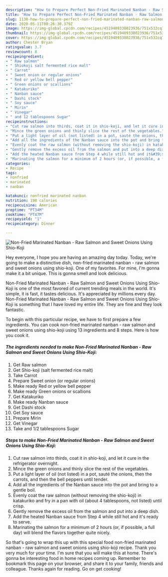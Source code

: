 ```yaml
---
description: "How to Prepare Perfect Non-Fried Marinated Nanban - Raw Salmon and Sweet Onions Using Shio-Koji"
title: "How to Prepare Perfect Non-Fried Marinated Nanban - Raw Salmon and Sweet Onions Using Shio-Koji"
slug: 1138-how-to-prepare-perfect-non-fried-marinated-nanban-raw-salmon-and-sweet-onions-using-shio-koji
date: 2020-05-11T00:26:30.379Z
image: https://img-global.cpcdn.com/recipes/4519409338023936/751x532cq70/non-fried-marinated-nanban-raw-salmon-and-sweet-onions-using-shio-koji-recipe-main-photo.jpg
thumbnail: https://img-global.cpcdn.com/recipes/4519409338023936/751x532cq70/non-fried-marinated-nanban-raw-salmon-and-sweet-onions-using-shio-koji-recipe-main-photo.jpg
cover: https://img-global.cpcdn.com/recipes/4519409338023936/751x532cq70/non-fried-marinated-nanban-raw-salmon-and-sweet-onions-using-shio-koji-recipe-main-photo.jpg
author: Chester Bryan
ratingvalue: 3.7
reviewcount: 8
recipeingredient:
- " Raw salmon"
- " Shiokoji salt fermented rice malt"
- " Carrot"
- " Sweet onion or regular onions"
- " Red or yellow bell pepper"
- " Green onions or scallions"
- " Katakuriko"
- " Nanban sauce"
- " Dashi stock"
- " Soy sauce"
- " Mirin"
- " Vinegar"
- " and 12 tablespoons Sugar"
recipeinstructions:
- "Cut raw salmon into thirds, coat it in shio-koji, and let it cure in the refrigerator overnight."
- "Mince the green onions and thinly slice the rest of the vegetables."
- "Put a light layer of oil (not listed) in a pot, sauté the onions, then the carrots, and then the bell peppers until tender."
- "Add all the ingredients of the Nanban sauce into the pot and bring to a gentle boil."
- "Evenly coat the raw salmon (without removing the shio-koji) in katakuriko and fry in a pan with oil (about 4 tablespoons, not listed) until crisp."
- "Gently remove the excess oil from the salmon and put into a deep dish."
- "Add the heated Nanban sauce from Step 4 while still hot and it&#39;s ready to serve."
- "Marinating the salmon for a minimum of 2 hours (or, if possible, a full day) will blend the flavors together quite nicely."
categories:
- Recipe
tags:
- nonfried
- marinated
- nanban

katakunci: nonfried marinated nanban 
nutrition: 198 calories
recipecuisine: American
preptime: "PT34M"
cooktime: "PT47M"
recipeyield: "1"
recipecategory: Dinner

---
```



![Non-Fried Marinated Nanban - Raw Salmon and Sweet Onions Using Shio-Koji](https://img-global.cpcdn.com/recipes/4519409338023936/751x532cq70/non-fried-marinated-nanban-raw-salmon-and-sweet-onions-using-shio-koji-recipe-main-photo.jpg)

Hey everyone, I hope you are having an amazing day today. Today, we're going to make a distinctive dish, non-fried marinated nanban - raw salmon and sweet onions using shio-koji. One of my favorites. For mine, I'm gonna make it a bit unique. This is gonna smell and look delicious.



Non-Fried Marinated Nanban - Raw Salmon and Sweet Onions Using Shio-Koji is one of the most favored of current trending meals in the world. It's simple, it is fast, it tastes delicious. It's appreciated by millions every day. Non-Fried Marinated Nanban - Raw Salmon and Sweet Onions Using Shio-Koji is something that I have loved my entire life. They are fine and they look fantastic.


To begin with this particular recipe, we have to first prepare a few ingredients. You can cook non-fried marinated nanban - raw salmon and sweet onions using shio-koji using 13 ingredients and 8 steps. Here is how you cook it.

<!--inarticleads1-->

##### The ingredients needed to make Non-Fried Marinated Nanban - Raw Salmon and Sweet Onions Using Shio-Koji:

1. Get  Raw salmon
1. Get  Shio-koji (salt fermented rice malt)
1. Take  Carrot
1. Prepare  Sweet onion (or regular onions)
1. Make ready  Red or yellow bell pepper
1. Make ready  Green onions or scallions
1. Get  Katakuriko
1. Make ready  Nanban sauce
1. Get  Dashi stock
1. Get  Soy sauce
1. Prepare  Mirin
1. Get  Vinegar
1. Take  and 1/2 tablespoons Sugar




<!--inarticleads2-->

##### Steps to make Non-Fried Marinated Nanban - Raw Salmon and Sweet Onions Using Shio-Koji:

1. Cut raw salmon into thirds, coat it in shio-koji, and let it cure in the refrigerator overnight.
1. Mince the green onions and thinly slice the rest of the vegetables.
1. Put a light layer of oil (not listed) in a pot, sauté the onions, then the carrots, and then the bell peppers until tender.
1. Add all the ingredients of the Nanban sauce into the pot and bring to a gentle boil.
1. Evenly coat the raw salmon (without removing the shio-koji) in katakuriko and fry in a pan with oil (about 4 tablespoons, not listed) until crisp.
1. Gently remove the excess oil from the salmon and put into a deep dish.
1. Add the heated Nanban sauce from Step 4 while still hot and it&#39;s ready to serve.
1. Marinating the salmon for a minimum of 2 hours (or, if possible, a full day) will blend the flavors together quite nicely.




So that's going to wrap this up with this special food non-fried marinated nanban - raw salmon and sweet onions using shio-koji recipe. Thank you very much for your time. I'm sure that you will make this at home. There's gonna be interesting food in home recipes coming up. Remember to bookmark this page on your browser, and share it to your family, friends and colleague. Thanks again for reading. Go on get cooking!
